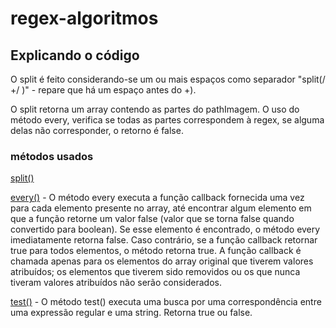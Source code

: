 # regex-algoritmos

## Explicando o código

O split é feito considerando-se um ou mais espaços como separador "split(/ +/ )" - repare que há um espaço antes do +).

O split retorna um array contendo as partes do pathImagem. O uso do método every, verifica se todas as partes correspondem à regex, se alguma delas não corresponder, o retorno é false. 


### métodos usados 

[split()](https://developer.mozilla.org/pt-BR/docs/Web/JavaScript/Reference/Global_Objects/String/split)

[every()](https://developer.mozilla.org/pt-BR/docs/Web/JavaScript/Reference/Global_Objects/Array/every) -
O método every executa a função callback fornecida uma vez para cada elemento presente no array, até encontrar algum elemento em que a função retorne um valor false (valor que se torna false quando convertido para boolean). Se esse elemento é encontrado, o método every imediatamente retorna false. Caso contrário, se a função callback retornar true para todos elementos, o método retorna true.  A função callback é chamada apenas para os elementos do array original que tiverem valores atribuídos; os elementos que tiverem sido removidos ou os que nunca tiveram valores atribuídos não serão considerados.

[test()](https://developer.mozilla.org/pt-BR/docs/Web/JavaScript/Reference/Global_Objects/RegExp/test) - O método test() executa uma busca por uma correspondência entre  uma expressão regular e uma string. Retorna true ou false.